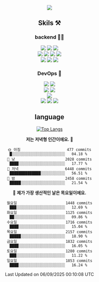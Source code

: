<div align="center">

<a href="https://hhpluscertificateofcompletion.oopy.io/">
  <img src="https://static.spartacodingclub.kr/hanghae99/plus/completion/badge_black.svg" />
</a>

## Skils ⚒️

### backend 🧑‍💻
  
<img src="https://img.shields.io/badge/Java-FF6600?style=flat-square&logo=buymeacoffee&logoColor=white"/>
<img src="https://img.shields.io/badge/Go-0099FF?style=flat-square&logo=go&logoColor=white"/>
<img src="https://img.shields.io/badge/Kotlin-7F52FF?style=flat-square&logo=kotlin&logoColor=white"/>
  
  
<br />
  
<img src="https://img.shields.io/badge/Spring-339933?style=flat-square&logo=Spring&logoColor=white"/>
<img src="https://img.shields.io/badge/Spring Boot-339933?style=flat-square&logo=Spring Boot&logoColor=white"/>
<img src="https://img.shields.io/badge/Spring Security-339933?style=flat-square&logo=Spring Security&logoColor=white"/>
  
<img src="https://img.shields.io/badge/Spring Data JPA-339933?style=flat-square&logo=Hibernate&logoColor=white"/>

<br />
  
  <img src="https://img.shields.io/badge/mysql-0099FF?style=flat-square&logo=mysql&logoColor=white"/>
  <img src="https://img.shields.io/badge/mariadb-0099FF?style=flat-square&logo=mariadb&logoColor=white"/>
  <img src="https://img.shields.io/badge/mongoDB-47A248?style=flat-square&logo=mongodb&logoColor=white"/>
  
  
### DevOps 🚀
  
  <img src="https://img.shields.io/badge/docker-2496ED?style=flat-square&logo=docker&logoColor=white"/>
  <img src="https://img.shields.io/badge/kubernetes-326CE5?style=flat-square&logo=kubernetes&logoColor=white"/>
  
  <br />
  
  <img src="https://img.shields.io/badge/Github Actions-2088FF?style=flat-square&logo=githubactions&logoColor=white"/>
  <img src="https://img.shields.io/badge/Jenkins-D24939?style=flat-square&logo=jenkins&logoColor=white"/>
  
  
  <br />
  <img src="https://img.shields.io/badge/terraform-7B42BC?style=flat-square&logo=terraform&logoColor=white"/>
  
  <br />
  <img src="https://img.shields.io/badge/Amazon AWS-232F3E?style=flat-square&logo=Amazon AWS&logoColor=white"/>

  <img src="https://img.shields.io/badge/GCP-4285F4?style=flat-square&logo=googlecloud&logoColor=white"/>
  <img src="https://img.shields.io/badge/NCP-03C75A?style=flat-square&logo=naver&logoColor=white"/>
  
  
## language

[![Top Langs](https://github-readme-stats.vercel.app/api/top-langs/?username=zxcv9203&hide=html&exclude_repo=zxcv9203.github.io,golB&theme=grate-gatsby)](https://github.com/zxcv9203/github-readme-stats)
  
<!--START_SECTION:waka-->
**저는 저녁형 인간이에요. 🦉** 

```text
🌞 아침                     477 commits         █░░░░░░░░░░░░░░░░░░░░░░░░   04.18 % 
🌆 낮　                     2028 commits        ████░░░░░░░░░░░░░░░░░░░░░   17.77 % 
🌃 저녁                     6448 commits        ██████████████░░░░░░░░░░░   56.51 % 
🌙 밤　                     2458 commits        █████░░░░░░░░░░░░░░░░░░░░   21.54 % 
```
📅 **제가 가장 생산적인 날은 목요일이에요.** 

```text
월요일                      1448 commits        ███░░░░░░░░░░░░░░░░░░░░░░   12.69 % 
화요일                      1125 commits        ██░░░░░░░░░░░░░░░░░░░░░░░   09.86 % 
수요일                      1716 commits        ████░░░░░░░░░░░░░░░░░░░░░   15.04 % 
목요일                      2157 commits        █████░░░░░░░░░░░░░░░░░░░░   18.90 % 
금요일                      1832 commits        ████░░░░░░░░░░░░░░░░░░░░░   16.05 % 
토요일                      1280 commits        ███░░░░░░░░░░░░░░░░░░░░░░   11.22 % 
일요일                      1853 commits        ████░░░░░░░░░░░░░░░░░░░░░   16.24 % 
```



 Last Updated on 06/09/2025 00:10:08 UTC
<!--END_SECTION:waka-->
  
</div>

